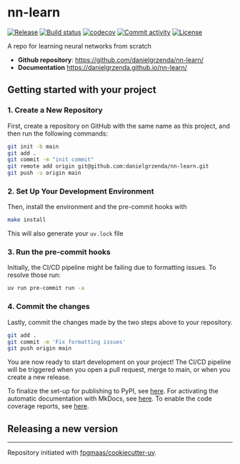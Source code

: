 # nn-learn

[![Release](https://img.shields.io/github/v/release/danielgrzenda/nn-learn)](https://img.shields.io/github/v/release/danielgrzenda/nn-learn)
[![Build status](https://img.shields.io/github/actions/workflow/status/danielgrzenda/nn-learn/main.yml?branch=main)](https://github.com/danielgrzenda/nn-learn/actions/workflows/main.yml?query=branch%3Amain)
[![codecov](https://codecov.io/gh/danielgrzenda/nn-learn/branch/main/graph/badge.svg)](https://codecov.io/gh/danielgrzenda/nn-learn)
[![Commit activity](https://img.shields.io/github/commit-activity/m/danielgrzenda/nn-learn)](https://img.shields.io/github/commit-activity/m/danielgrzenda/nn-learn)
[![License](https://img.shields.io/github/license/danielgrzenda/nn-learn)](https://img.shields.io/github/license/danielgrzenda/nn-learn)

A repo for learning neural networks from scratch

- **Github repository**: <https://github.com/danielgrzenda/nn-learn/>
- **Documentation** <https://danielgrzenda.github.io/nn-learn/>

## Getting started with your project

### 1. Create a New Repository

First, create a repository on GitHub with the same name as this project, and then run the following commands:

```bash
git init -b main
git add .
git commit -m "init commit"
git remote add origin git@github.com:danielgrzenda/nn-learn.git
git push -u origin main
```

### 2. Set Up Your Development Environment

Then, install the environment and the pre-commit hooks with

```bash
make install
```

This will also generate your `uv.lock` file

### 3. Run the pre-commit hooks

Initially, the CI/CD pipeline might be failing due to formatting issues. To resolve those run:

```bash
uv run pre-commit run -a
```

### 4. Commit the changes

Lastly, commit the changes made by the two steps above to your repository.

```bash
git add .
git commit -m 'Fix formatting issues'
git push origin main
```

You are now ready to start development on your project!
The CI/CD pipeline will be triggered when you open a pull request, merge to main, or when you create a new release.

To finalize the set-up for publishing to PyPI, see [here](https://fpgmaas.github.io/cookiecutter-uv/features/publishing/#set-up-for-pypi).
For activating the automatic documentation with MkDocs, see [here](https://fpgmaas.github.io/cookiecutter-uv/features/mkdocs/#enabling-the-documentation-on-github).
To enable the code coverage reports, see [here](https://fpgmaas.github.io/cookiecutter-uv/features/codecov/).

## Releasing a new version



---

Repository initiated with [fpgmaas/cookiecutter-uv](https://github.com/fpgmaas/cookiecutter-uv).
